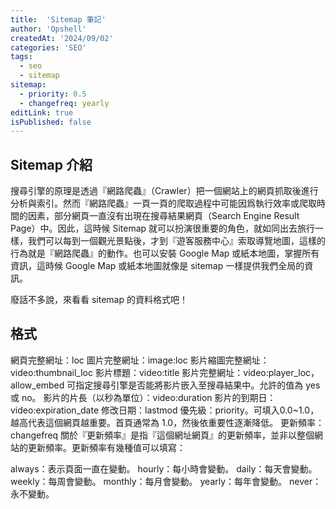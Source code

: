 ```yaml
---
title:  'Sitemap 筆記'
author: 'Opshell'
createdAt: '2024/09/02'
categories: 'SEO'
tags:
  - seo
  - sitemap
sitemap:
  - priority: 0.5
  - changefreq: yearly
editLink: true
isPublished: false
---
```


## Sitemap 介紹
搜尋引擎的原理是透過『網路爬蟲』（Crawler）把一個網站上的網頁抓取後進行分析與索引。然而『網路爬蟲』一頁一頁的爬取過程中可能因爲執行效率或爬取時間的因素，部分網頁一直沒有出現在搜尋結果網頁（Search Engine Result Page）中。因此，這時候 Sitemap 就可以扮演很重要的角色，就如同出去旅行一樣，我們可以每到一個觀光景點後，才到『遊客服務中心』索取導覽地圖，這樣的行為就是『網路爬蟲』的動作。也可以安裝 Google Map 或紙本地圖，掌握所有資訊，這時候 Google Map 或紙本地圖就像是 sitemap 一樣提供我們全局的資訊。

廢話不多說，來看看 sitemap 的資料格式吧！

## 格式
網頁完整網址：loc
圖片完整網址：image:loc
影片縮圖完整網址：video:thumbnail_loc
影片標題：video:title
影片完整網址：video:player_loc，allow_embed 可指定搜尋引擎是否能將影片嵌入至搜尋結果中。允許的值為 yes 或 no。
影片的片長（以秒為單位）：video:duration
影片的到期日：video:expiration_date
修改日期：lastmod
優先級：priority。可填入0.0~1.0，越高代表這個網頁越重要。首頁通常為 1.0，然後依重要性逐漸降低。
更新頻率：changefreq
關於『更新頻率』是指『這個網址網頁』的更新頻率，並非以整個網站的更新頻率。更新頻率有幾種值可以填寫：

always：表示頁面一直在變動。
hourly：每小時會變動。
daily：每天會變動。
weekly：每周會變動。
monthly：每月會變動。
yearly：每年會變動。
never：永不變動。
